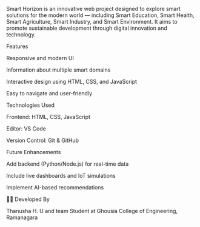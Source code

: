 

Smart Horizon is an innovative web project designed to explore smart solutions for the modern world — including Smart Education, Smart Health, Smart Agriculture, Smart Industry, and Smart Environment.
It aims to promote sustainable development through digital innovation and technology.



 Features

Responsive and modern UI

Information about multiple smart domains

Interactive design using HTML, CSS, and JavaScript

Easy to navigate and user-friendly


 Technologies Used

Frontend: HTML, CSS, JavaScript

Editor: VS Code

Version Control: Git & GitHub

 Future Enhancements

Add backend (Python/Node.js) for real-time data

Include live dashboards and IoT simulations

Implement AI-based recommendations


👩‍💻 Developed By

Thanusha H. U and team
Student at Ghousia College of Engineering, Ramanagara


